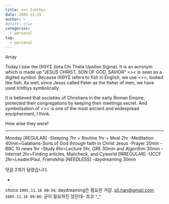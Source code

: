 ```yaml
---
title: <>< Ichthys
date: 2005-11-15
author: ~
#draft: true
categories:
  - personal
tag:
  - personal
---
```




Array

Today I saw the ΙΧΘΥΣ (Iota Chi Theta Upsilon Sigma).
It is an acronym which is made up "JESUS CHRIST, SON OF GOD, SAVIOR"
<>< is seen as a digited symbol.
Because ΙΧΘΥΣ refers to fish in English, we use <><, looked like fish.
As well, since Jesus called Peter as the fisher of men,
we have used Ichthys symbolically.

It is believed that societies of Christians in the early Roman Empire, 
protected their congregations by keeping their meetings secret.
And symbolisation of <>< is one of the most ancient and widespread encipherment, I think.

How wise they were!

-------
Monday
[REGULAR]
-Sleeping 7hr + Routine 1hr + Meal 2hr
-Meditation 40min=Galatians-Sons of God through faith in Christ Jesus
-Prayer 20min
-BBC 10 news 1hr
-Study 6hr=Lecture 5hr, GRE 30min and Algorithm 30min
-Internet 2hr=Finding articles, Mailcheck, and Cyworld
[IRREGULAR]
-UCCF 2hr=Leader/Paul, Friendship
[NEEDLESS]
-daydreaming 30min


 댓글  2개가 달렸습니다.

- 
 choco `2005.11.16 00:56`: 
daydreaming은 필요한 거얌.
 pil.han@gmail.com `2005.11.16 09:06`: 
굳이 필요하진 않던데- 쵸코 ^_^




